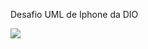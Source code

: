 Desafio UML de Iphone da DIO


[![](https://mermaid.ink/img/pako:eNptksFOwzAMhl-lyqmI7QUmLhNcdmBCDHFAvXiJ11qkduUmE2zs3Um3Fq0rviR2fvmzYx-NFYdmYayHtn0iKBXqgrNkq6YSxuzhZz7PXrFRcTGIPseWLPipZNmAoq_kDT3uhMnKVLOGPZbgRFccUBnDRXJmTxnHy2tn91kQC5rfXYcaiO1trE10S8LQJ8k3QYnLrD57vfR0jZ3WPeJ6KhOjz8KxRpUREAKyw5sqKKUh0EdRRZJ3OeT_kSe_MQLjF21JX6Ak_usiqh_DHV2aXcsellvIb0qL4OkAQ5KhBjMzqY0ayKW5n5mFCRXWWJhFujrQz8IU3OkgjWPzzdYsgkacGZVYVoMTG5e673dmCKKjboL9UnXHzDTAHyJJsgPf4ukXlnbJWg?type=png)](https://mermaid.live/edit#pako:eNptksFOwzAMhl-lyqmI7QUmLhNcdmBCDHFAvXiJ11qkduUmE2zs3Um3Fq0rviR2fvmzYx-NFYdmYayHtn0iKBXqgrNkq6YSxuzhZz7PXrFRcTGIPseWLPipZNmAoq_kDT3uhMnKVLOGPZbgRFccUBnDRXJmTxnHy2tn91kQC5rfXYcaiO1trE10S8LQJ8k3QYnLrD57vfR0jZ3WPeJ6KhOjz8KxRpUREAKyw5sqKKUh0EdRRZJ3OeT_kSe_MQLjF21JX6Ak_usiqh_DHV2aXcsellvIb0qL4OkAQ5KhBjMzqY0ayKW5n5mFCRXWWJhFujrQz8IU3OkgjWPzzdYsgkacGZVYVoMTG5e673dmCKKjboL9UnXHzDTAHyJJsgPf4ukXlnbJWg)
